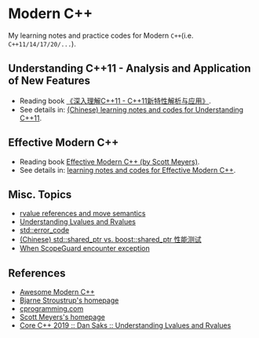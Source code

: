 # Modern C++
My learning notes and practice codes for Modern `C++`(i.e. `C++11/14/17/20/...`).      

## Understanding C++11 - Analysis and Application of New Features
- Reading book [《深入理解C++11 - C++11新特性解析与应用》](https://book.douban.com/subject/24738301/).    
- See details in: [(Chinese) learning notes and codes for Understanding C++11](./understanding-cpp11/).    

## Effective Modern C++
- Reading book [Effective Modern C++ (by Scott Meyers)](https://www.oreilly.com/library/view/effective-modern-c/9781491908419/).     
- See details in: [learning notes and codes for Effective Modern C++](./effective-modern-cpp/).    

## Misc. Topics
- [rvalue references and move semantics](./misc/rvalue-references-and-move-semantics/)
- [Understanding Lvalues and Rvalues](./misc/core-cpp-2019-understanding-lvalues-and-rvalues/)
- [std::error_code](./misc/error_code/)
- [(Chinese) std::shared_ptr vs. boost::shared_ptr 性能测试](./misc/shared_ptr-performance-benchmark/)
- [When ScopeGuard encounter exception](./misc/when-guard-encounter-expection/)

## References
- [Awesome Modern C++](https://awesomecpp.com/)
- [Bjarne Stroustrup's homepage](http://www.stroustrup.com)
- [cprogramming.com](https://www.cprogramming.com/)
- [Scott Meyers's homepage](https://www.aristeia.com/)
- [Core C++ 2019 :: Dan Saks :: Understanding Lvalues and Rvalues](https://www.youtube.com/watch?v=mK0r21-djk8)    
